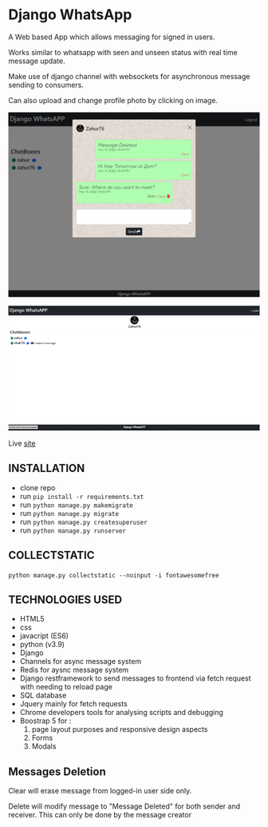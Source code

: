 # Django WhatsApp

A Web based App which allows messaging for signed in users. 

Works similar to whatsapp with seen and unseen status with real time message update.

Make use of django channel with websockets for asynchronous message sending to consumers.

Can also upload and change profile photo by clicking on image.

![sign-in](media/Untitled.png)

![sign-in](media/whatsapp2.png)

Live [site](https://django-whatsapp-zm.herokuapp.com/)

## INSTALLATION

* clone repo 
* run ```pip install -r requirements.txt```
* run ```python manage.py makemigrate```
* run ```python manage.py migrate```
* run ```python manage.py createsuperuser```
* run ```python manage.py runserver```

## COLLECTSTATIC

```python manage.py collectstatic --noinput -i fontawesomefree```

## TECHNOLOGIES USED

* HTML5
* css 
* javacript (ES6)
* python (v3.9)
* Django
* Channels for async message system
* Redis for aysnc message system
* Django restframework to send messages to frontend via fetch request with needing to reload page
* SQL database
* Jquery mainly for fetch requests
* Chrome developers tools for analysing scripts and debugging
* Boostrap 5 for :
    1. page layout purposes and responsive design aspects
    2. Forms 
    3. Modals 


## Messages Deletion

Clear will erase message from logged-in user side only.

Delete will modify message to "Message Deleted" for both sender and receiver. This can only be done by the message creator

